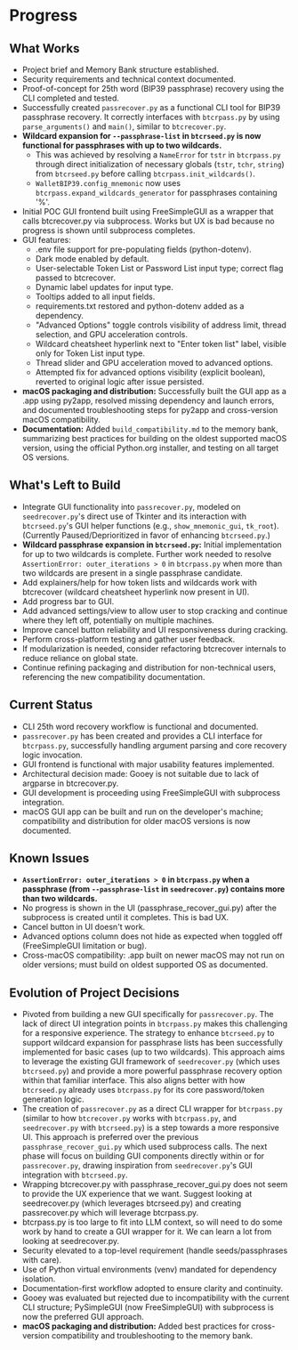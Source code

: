 # Progress

## What Works
- Project brief and Memory Bank structure established.
- Security requirements and technical context documented.
- Proof-of-concept for 25th word (BIP39 passphrase) recovery using the CLI completed and tested.
- Successfully created `passrecover.py` as a functional CLI tool for BIP39 passphrase recovery. It correctly interfaces with `btcrpass.py` by using `parse_arguments()` and `main()`, similar to `btcrecover.py`.
- **Wildcard expansion for `--passphrase-list` in `btcrseed.py` is now functional for passphrases with up to two wildcards.**
  - This was achieved by resolving a `NameError` for `tstr` in `btcrpass.py` through direct initialization of necessary globals (`tstr`, `tchr`, `string`) from `btcrseed.py` before calling `btcrpass.init_wildcards()`.
  - `WalletBIP39.config_mnemonic` now uses `btcrpass.expand_wildcards_generator` for passphrases containing '%'.
- Initial POC GUI frontend built using FreeSimpleGUI as a wrapper that calls btcrecover.py via subprocess. Works but UX is bad because no progress is shown until subprocess completes.
- GUI features:
  - .env file support for pre-populating fields (python-dotenv).
  - Dark mode enabled by default.
  - User-selectable Token List or Password List input type; correct flag passed to btcrecover.
  - Dynamic label updates for input type.
  - Tooltips added to all input fields.
  - requirements.txt restored and python-dotenv added as a dependency.
  - "Advanced Options" toggle controls visibility of address limit, thread selection, and GPU acceleration controls.
  - Wildcard cheatsheet hyperlink next to "Enter token list" label, visible only for Token List input type.
  - Thread slider and GPU acceleration moved to advanced options.
  - Attempted fix for advanced options visibility (explicit boolean), reverted to original logic after issue persisted.
- **macOS packaging and distribution:** Successfully built the GUI app as a .app using py2app, resolved missing dependency and launch errors, and documented troubleshooting steps for py2app and cross-version macOS compatibility.
- **Documentation:** Added `build_compatibility.md` to the memory bank, summarizing best practices for building on the oldest supported macOS version, using the official Python.org installer, and testing on all target OS versions.

## What's Left to Build
- Integrate GUI functionality into `passrecover.py`, modeled on `seedrecover.py`'s direct use of Tkinter and its interaction with `btcrseed.py`'s GUI helper functions (e.g., `show_mnemonic_gui`, `tk_root`). (Currently Paused/Deprioritized in favor of enhancing `btcrseed.py`.)
- **Wildcard passphrase expansion in `btcrseed.py`:** Initial implementation for up to two wildcards is complete. Further work needed to resolve `AssertionError: outer_iterations > 0` in `btcrpass.py` when more than two wildcards are present in a single passphrase candidate.
- Add explainers/help for how token lists and wildcards work with btcrecover (wildcard cheatsheet hyperlink now present in UI).
- Add progress bar to GUI.
- Add advanced settings/view to allow user to stop cracking and continue where they left off, potentially on multiple machines.
- Improve cancel button reliability and UI responsiveness during cracking.
- Perform cross-platform testing and gather user feedback.
- If modularization is needed, consider refactoring btcrecover internals to reduce reliance on global state.
- Continue refining packaging and distribution for non-technical users, referencing the new compatibility documentation.

## Current Status
- CLI 25th word recovery workflow is functional and documented.
- `passrecover.py` has been created and provides a CLI interface for `btcrpass.py`, successfully handling argument parsing and core recovery logic invocation.
- GUI frontend is functional with major usability features implemented.
- Architectural decision made: Gooey is not suitable due to lack of argparse in btcrecover.py.
- GUI development is proceeding using FreeSimpleGUI with subprocess integration.
- macOS GUI app can be built and run on the developer's machine; compatibility and distribution for older macOS versions is now documented.

## Known Issues
- **`AssertionError: outer_iterations > 0` in `btcrpass.py` when a passphrase (from `--passphrase-list` in `seedrecover.py`) contains more than two wildcards.**
- No progress is shown in the UI (passphrase_recover_gui.py) after the subprocess is created until it completes. This is bad UX.
- Cancel button in UI doesn't work.
- Advanced options column does not hide as expected when toggled off (FreeSimpleGUI limitation or bug).
- Cross-macOS compatibility: .app built on newer macOS may not run on older versions; must build on oldest supported OS as documented.

## Evolution of Project Decisions
- Pivoted from building a new GUI specifically for `passrecover.py`. The lack of direct UI integration points in `btcrpass.py` makes this challenging for a responsive experience. The strategy to enhance `btcrseed.py` to support wildcard expansion for passphrase lists has been successfully implemented for basic cases (up to two wildcards). This approach aims to leverage the existing GUI framework of `seedrecover.py` (which uses `btcrseed.py`) and provide a more powerful passphrase recovery option within that familiar interface. This also aligns better with how `btcrseed.py` already uses `btcrpass.py` for its core password/token generation logic.
- The creation of `passrecover.py` as a direct CLI wrapper for `btcrpass.py` (similar to how `btcrecover.py` works with `btcrpass.py`, and `seedrecover.py` with `btcrseed.py`) is a step towards a more responsive UI. This approach is preferred over the previous `passphrase_recover_gui.py` which used subprocess calls. The next phase will focus on building GUI components directly within or for `passrecover.py`, drawing inspiration from `seedrecover.py`'s GUI integration with `btcrseed.py`.
- Wrapping btcrecover.py with passphrase_recover_gui.py does not seem to provide the UX experience that we want. Suggest looking at seedrecover.py (which leverages btcrseed.py) and creating passrecover.py which will leverage btcrpass.py.
- btcrpass.py is too large to fit into LLM context, so will need to do some work by hand to create a GUI wrapper for it. We can learn a lot from looking at seedrecover.py.
- Security elevated to a top-level requirement (handle seeds/passphrases with care).
- Use of Python virtual environments (venv) mandated for dependency isolation.
- Documentation-first workflow adopted to ensure clarity and continuity.
- Gooey was evaluated but rejected due to incompatibility with the current CLI structure; PySimpleGUI (now FreeSimpleGUI) with subprocess is now the preferred GUI approach.
- **macOS packaging and distribution:** Added best practices for cross-version compatibility and troubleshooting to the memory bank.
